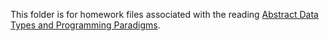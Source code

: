 This folder is for homework files associated with the reading [Abstract Data Types and Programming Paradigms](https://dewv.github.io/csci-201/abstractDataTypesAndProgrammingParadigms).

